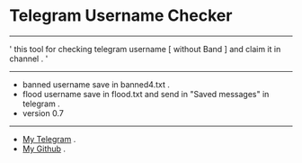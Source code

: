 # Telegram Username Checker
***
' this tool for checking telegram username [ without Band ] and claim it in channel . '
***
* banned username save in banned4.txt .
* flood username save in flood.txt and send in "Saved messages" in telegram .
* version 0.7
***
* [My Telegram](https://t.me/u_l_w) .
* [My Github](https://github.com/AhmedTools) .
